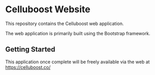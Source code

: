 # Celluboost Website

This repository contains the Celluboost web application.

The web application is primarily built using the Bootstrap framework.

## Getting Started

This application once complete will be freely available via the web at https://celluboost.co/
